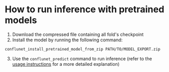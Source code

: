 # How to run inference with pretrained models

1. Download the compressed file containing all fold's checkpoint
2. Install the model by running the following command:
```commandline
conflunet_install_pretrained_model_from_zip PATH/TO/MODEL_EXPORT.zip
```
3. Use the `conflunet_predict` command to run inference (refer to the [usage instructions](how_to_use_conflunet.md) for a more detailed explanation)
